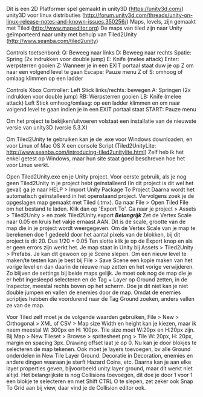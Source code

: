 Dit is een 2D Platformer spel gemaakt in unity3D (https://unity3d.com/)
unity3D voor linux distributies (http://forum.unity3d.com/threads/unity-on-linux-release-notes-and-known-issues.350256/)
Maps, levels, zijn gemaakt met Tiled (http://www.mapeditor.org)
De maps van tiled zijn naar Unity geïmporteerd naar unity met behulp van Tiled2Unity (http://www.seanba.com/tiled2unity)

Controls toetsenbord:
Q: Beweeg naar links
D: Beweeg naar rechts
Spatie: Spring (2x indrukken voor double jump)
E: Knife (melee attack)
Enter: werpsterren gooien
Z: Wanneer je in een EXIT portaal staat duw je op Z om naar een volgend level te gaan
Escape: Pauze menu
Z of S: omhoog of omlaag klimmen op een ladder

Controls Xbox Controller:
Left Stick links/rechts: bewegen
A: Springen (2x indrukken voor double jump)
RB: Werpsterren gooien
LB: Knife (melee attack)
Left Stick omhoog/omlaag: op een ladder klimmen en om naar volgend level te gaan indien je in een EXIT portaal staat
START: Pauze menu

Om het project te bekijken/uitvoeren volstaat een installatie van de nieuwste versie van unity3D (versie 5.3.X)

Om Tiled2Unity te gebruiken kan je de .exe voor Windows downloaden, en voor Linux of Mac OS X een console Script (Tiled2UnityLite: http://www.seanba.com/introducing-tiled2unitylite.html)
Zelf heb ik het enkel getest op Windows, maar hun site staat goed beschreven hoe het voor Linux werkt.

Open Tiled2Unity.exe en je Unity project. Voor eerste gebruik, als je nog geen Tiled2Unity in je project hebt geïnstalleerd (In dit project is dit wel het geval) ga je naar HELP > Import Unity Package To Project
Daarna wordt het automatisch geïnstalleerd in het openstaand project. Vervolgens zoek je de opgeslagen map gemaakt met Tiled (.tmx). Ga naar File > Open Tiled File om het bestand te laden. 
Klik dan op 'Export To'. Ga naar je project > Assets > Tiled2Unity > en zoek Tiled2Unity.export
***Belangrijk*** Zet de Vertex Scale naar 0.05 en kruis het vakje ernaast AAN. Dit is de scale, grootte van de map die in je project wordt weergegeven.
Om de Vertex Scale van je map te berekenen doe 1 gedeeld door het aantal pixels van de blokken, bij dit project is dit 20. Dus 1/20 = 0.05
Ten slotte klik je op de Export knop en als er geen errors zijn werkt het. Je map staat in Unity bij Assets > Tiled2Unity > Prefabs. Je kan dit gewoon op je Scene slepen.
Om een nieuw level te maken/te testen kan je best bij File > Save Scene een kopie maken van het vorige level en dan daarin de nieuwe map zetten en het vorige verwijderen. 
Zo blijven de settings bij beide maps gelijk. Je moet ook nog de map die je er hebt ingesleepd selecteren en de Tag + Layer op Ground zetten, in de Inspector, meestal rechts boven op het scherm.
Doe je dit niet kan je niet double jumpen en vallen de enemies door de map. Omdat de enemies scriptjes hebben die voordurend naar de Tag Ground zoeken, anders vallen ze van de map.


Voor Tiled zelf moet je de volgende waarden gebruiken, File > New > Orthogonal > XML of CSV > Map size Width en height kan je kiezen, maar ik neem meestal W: 300px en H: 100px.
Tile size moet W:20px en H:20px zijn.
Bij Map > New Tileset > Browse > spritesheet.png > Tile W: 20px, H: 20px, margin  en spacing 3px. Drawing offset laat je op 0.
Nu kan je door blokjes te selecteren de map tekenen. Ook moet je layers toevoegen, bv alle Ground onderdelen in New Tile Layer Ground. Decoratie in Decoration, enemies en andere dingen waaraan je sterft Hazard
Coins, etc. Daarna kan je aan elke layer properties geven, bijvoorbeeld unity:layer ground, maar dit werkt niet altijd. Het belangrijkste is nog Collisions toevoegen,
dit doe je door 1 voor 1 een blokje te selecteren en met Shift CTRL O te slepen, zet zeker ook Snap To Grid aan bij view, daar vind je de Collision editor ook.




